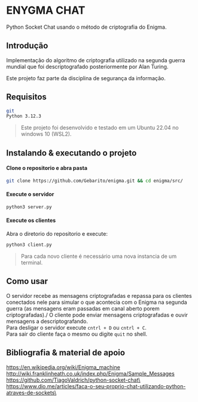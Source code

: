 # ENYGMA CHAT

Python Socket Chat usando o método de criptografia do Enigma.

## Introdução

Implementação do algoritmo de criptografia utilizado na segunda guerra mundial que foi descriptografado posteriormente por Alan Turing.

Este projeto faz parte da disciplina de segurança da informação.

## Requisitos

```sh
git
Python 3.12.3
```

> Este projeto foi desenvolvido e testado em um Ubuntu 22.04 no windows 10 (WSL2).

## Instalando & executando o projeto
#### Clone o repositorio e abra pasta
```sh
git clone https://github.com/Gebarito/enigma.git && cd enigma/src/
```

#### Execute o servidor
```sh
python3 server.py
```

#### Execute os clientes
Abra o diretorio do repositorio e execute:
```sh
python3 client.py
```
> Para cada novo cliente é necessário uma nova instancia de um terminal.  <br />

## Como usar
O servidor recebe as mensagens criptografadas e repassa para os clientes conectados nele para simular
o que acontecia com o Enigma na segunda guerra (as mensagens eram passadas em canal aberto porem criptografadas)./
O cliente pode enviar mensagens criptografadas e ouvir mensagens a descriptografando.  <br />
Para desligar o servidor execute `cntrl + D` ou `cntrl + C`.  <br />
Para sair do cliente faça o mesmo ou digite `quit` no shell.

## Bibliografia & material de apoio
https://en.wikipedia.org/wiki/Enigma_machine  <br />
http://wiki.franklinheath.co.uk/index.php/Enigma/Sample_Messages  <br />
https://github.com/TiagoValdrich/python-socket-chat\  <br />
https://www.dio.me/articles/faca-o-seu-proprio-chat-utilizando-python-atraves-de-sockets\
